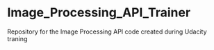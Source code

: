 # Image_Processing_API_Trainer
Repository for the Image Processing API code created during Udacity traning
